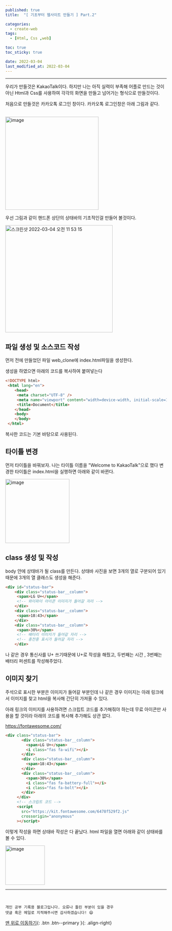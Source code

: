 ```yaml
---
published: true
title:  "[ 기초부터 웹사이트 만들기 ] Part.2" 

categories:
  - create-web
tags:
  - [Html, Css ,web]

toc: true
toc_sticky: true

date: 2022-03-04
last_modified_at: 2022-03-04
---
```

---
우리가 만들것은 KakaoTalk이다.
하지만 나는 아직 실력이 부족해 어플로 만드는 것이 아닌 Html과 Css를 사용하여 각각의 화면을 만들고 넘어가는 형식으로 만들것이다.

처음으로 만들것은 카카오톡 로그인 창이다.
카카오톡 로그인창은 아래 그림과 같다.

<br>
<img width="291" alt="image" src="https://user-images.githubusercontent.com/88019314/156691876-4e0ec438-a338-4b1b-85f4-4377147f42a3.png">
<br>

우선 그림과 같이 핸드폰 상단의 상태바의 기초적인걸 만들어 볼것이다.

<img width="335" alt="스크린샷 2022-03-04 오전 11 53 15" src="https://user-images.githubusercontent.com/88019314/156690438-2237ecfc-5977-4350-b4d0-d1d7493a81aa.png">

## 파일 생성 및 소스코드 작성
먼저 전에 만들었던 파일 web_clone에 index.html파일을 생성한다.

생성을 하였으면 아래의 코드를 복사하여 붙여넣는다

~~~html
<!DOCTYPE html>
 <html lang="en">
    <head>
     <meta charset="UTF-8" />
     <meta name="viewport" content="width=device-width, initial-scale=1.0" />
     <title>Document</title>
    </head>
    <body>
    </body>
 </html>
~~~

복사한 코드는 기본 바탕으로 사용된다.

## 타이틀 변경

먼저 타이틀을 바꿔보자. 나는 타이틀 이름을 "Welcome to KakaoTalk"으로 했다
변경한 타이틀은 index.html을 실행하면 아래와 같이 바뀐다.

<img width="200" alt="image" src="https://user-images.githubusercontent.com/88019314/156692971-e5561469-9714-4141-a258-baba2c373be6.png">

## class 생성 및 작성
body 안에 상태바가 될 class를 만든다.
상태바 사진을 보면 3개의 열로 구분되어 있기때문에 3개의 열 클래스도 생성을 해준다.
~~~html
<div id="status-bar">
    <div class="status-bar__column">
     <span>LG U+</span>
     <!-- 와이파이 아이콘 이미지가 들어갈 자리 -->
    </div>
    <div class="status-bar__column">
     <span>18:43</span>
    </div>
    <div class="status-bar__column">
     <span>30%</span>
     <!-- 배터리 이미지가 들어갈 자리 -->
     <!-- 충전중 표시가 들어갈 자리 -->
    </div>
~~~
나 같은 경우 통신사를 U+ 쓰기때문에 U+로 작성을 해줬고, 두번째는 시간 , 3번째는 배터리 퍼센트를 작성해주었다.

## 이미지 찾기

주석으로 표시한 부분은 이미지가 들어갈 부분인데 나 같은 경우 이미지는 아래 링크에서 이미지를 찾고 html을 복사해 간단히 가져올 수 있다.

아래 링크의 이미지를 사용하려면 스크립트 코드를 추가해줘야 하는데 무료 아이콘만 사용을 할 것이라 아래의 코드를 복사해 추가해도 상관 없다.

<a href = "https://fontawesome.com/" >https://fontawesome.com/</a>

~~~html
<div class="status-bar">
       <div class="status-bar__column">
         <span>LG U+</span>
         <i class="fas fa-wifi"></i>
       </div>
       <div class="status-bar__column">
         <span>18:43</span>
       </div>
       <div class="status-bar__column">
         <span>30%</span>
         <i class="fas fa-battery-full"></i>
         <i class="fas fa-bolt"></i>
       </div>
     </div>
     <!-- 스크립트 코드 -->
     <script
       src="https://kit.fontawesome.com/6478f529f2.js"
       crossorigin="anonymous"
     ></script>
~~~

이렇게 작성을 하면 상태바 작성은 다 끝났다.
html 파일을 열면 아래와 같이 상태바를 볼 수 있다.

<img width="123" alt="image" src="https://user-images.githubusercontent.com/88019314/156695672-dac5164d-3173-4c31-a360-7a7f0e49ff33.png">


<script src="https://gist.github.com/Sheep1sik/2b4fce1fa8d55d6c6df982c30df6c5f9.js"></script>

***
<br>

    개인 공부 기록용 블로그입니다. 오류나 틀린 부분이 있을 경우 
    댓글 혹은 메일로 지적해주시면 감사하겠습니다! 😄

[맨 위로 이동하기](#){: .btn .btn--primary }{: .align-right}